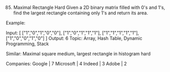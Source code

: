85. Maximal Rectangle
Hard
Given a 2D binary matrix filled with 0's and 1's, find the largest rectangle containing only 1's and return its area.

Example:

Input:
[
  ["1","0","1","0","0"],
  ["1","0","1","1","1"],
  ["1","1","1","1","1"],
  ["1","0","0","1","0"]
]
Output: 6
Topic: Array, Hash Table, Dynamic Programming, Stack

Similar: 
Maximal square medium, 
largest rectangle in histogram hard

Companies: Google | 7 Microsoft | 4 Indeed | 3 Adobe | 2
